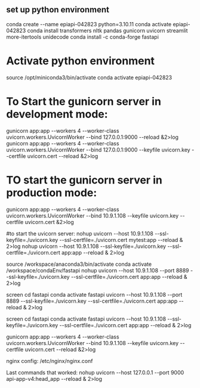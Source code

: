 ## set up python environment
conda create --name epiapi-042823 python=3.10.11
conda activate epiapi-042823
conda install transformers nltk pandas gunicorn uvicorn streamlit more-itertools unidecode
conda install -c conda-forge fastapi

# Activate python environment
source /opt/miniconda3/bin/activate
conda activate epiapi-042823
# To Start the gunicorn server in development mode:
gunicorn app:app --workers 4 --worker-class uvicorn.workers.UvicornWorker --bind 127.0.0.1:9000 --reload &2>log
gunicorn app:app --workers 4 --worker-class uvicorn.workers.UvicornWorker --bind 127.0.0.1:9000 --keyfile uvicorn.key --certfile uvicorn.cert --reload &2>log

# TO start the gunicorn server in production mode:
gunicorn app:app --workers 4 --worker-class uvicorn.workers.UvicornWorker --bind 10.9.1.108 --keyfile uvicorn.key --certfile uvicorn.cert &2>log


#to start the uvicorn server:
nohup uvicorn --host 10.9.1.108 --ssl-keyfile=./uvicorn.key --ssl-certfile=./uvicorn.cert mytest:app --reload & 2>log
nohup uvicorn --host 10.9.1.108 --ssl-keyfile=./uvicorn.key --ssl-certfile=./uvicorn.cert app:app --reload & 2>log

source /workspace/anaconda3/bin/activate
conda activate /workspace/condaEnv/fastapi
nohup uvicorn --host 10.9.1.108 --port 8889 --ssl-keyfile=./uvicorn.key --ssl-certfile=./uvicorn.cert app:app --reload & 2>log

screen
cd fastapi
conda activate fastapi
uvicorn --host 10.9.1.108 --port 8889 --ssl-keyfile=./uvicorn.key --ssl-certfile=./uvicorn.cert app:app --reload & 2>log

screen
cd fastapi
conda activate fastapi
uvicorn --host 10.9.1.108 --ssl-keyfile=./uvicorn.key --ssl-certfile=./uvicorn.cert app:app --reload & 2>log


gunicorn app:app --workers 4 --worker-class uvicorn.workers.UvicornWorker --bind 10.9.1.108 --keyfile uvicorn.key --certfile uvicorn.cert --reload &2>log


nginx config: /etc/nginx/nginx.conf

Last commands that worked:
nohup uvicorn --host 127.0.0.1 --port 9000 api-app-v4:head_app --reload & 2>log
